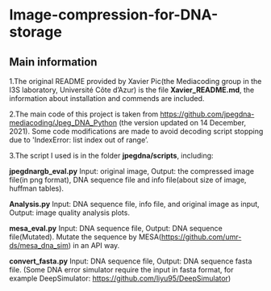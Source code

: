 # Image-compression-for-DNA-storage

## Main information
1.The original README provided by Xavier Pic(the Mediacoding group in the I3S laboratory, Université Côte d’Azur) is the file **Xavier_README.md**, the information about installation and commends are included.

2.The main code of this project is taken from https://github.com/jpegdna-mediacoding/Jpeg_DNA_Python (the version updated on 14 December, 2021). Some code modifications are made to avoid decoding script stopping due to 'IndexError: list index out of range’. 

3.The script I used is in the folder **jpegdna/scripts**, including:

**jpegdnargb_eval.py** 
Input: original image, Output: the compressed image file(in png format), DNA sequence file and info file(about size of image, huffman tables).

**Analysis.py** 
Input: DNA sequence file, info file, and original image as input, Output: image quality analysis plots.

**mesa_eval.py** 
Input: DNA sequence file, Output: DNA sequence file(Mutated). Mutate the sequence by MESA(https://github.com/umr-ds/mesa_dna_sim) in an API way.



**convert_fasta.py** 
Input: DNA sequence file, Output: DNA sequence fasta file. (Some DNA error simulator require the input in fasta format, for example DeepSimulator: https://github.com/liyu95/DeepSimulator)



